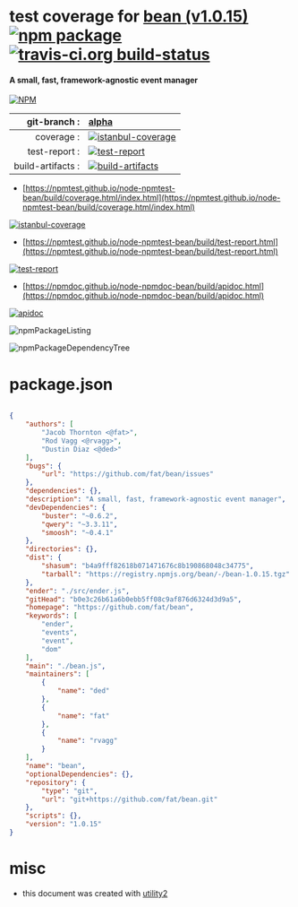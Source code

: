 # test coverage for  [bean (v1.0.15)](https://github.com/fat/bean)  [![npm package](https://img.shields.io/npm/v/npmtest-bean.svg?style=flat-square)](https://www.npmjs.org/package/npmtest-bean) [![travis-ci.org build-status](https://api.travis-ci.org/npmtest/node-npmtest-bean.svg)](https://travis-ci.org/npmtest/node-npmtest-bean)
#### A small, fast, framework-agnostic event manager

[![NPM](https://nodei.co/npm/bean.png?downloads=true&downloadRank=true&stars=true)](https://www.npmjs.com/package/bean)

| git-branch : | [alpha](https://github.com/npmtest/node-npmtest-bean/tree/alpha)|
|--:|:--|
| coverage : | [![istanbul-coverage](https://npmtest.github.io/node-npmtest-bean/build/coverage.badge.svg)](https://npmtest.github.io/node-npmtest-bean/build/coverage.html/index.html)|
| test-report : | [![test-report](https://npmtest.github.io/node-npmtest-bean/build/test-report.badge.svg)](https://npmtest.github.io/node-npmtest-bean/build/test-report.html)|
| build-artifacts : | [![build-artifacts](https://npmtest.github.io/node-npmtest-bean/glyphicons_144_folder_open.png)](https://github.com/npmtest/node-npmtest-bean/tree/gh-pages/build)|

- [https://npmtest.github.io/node-npmtest-bean/build/coverage.html/index.html](https://npmtest.github.io/node-npmtest-bean/build/coverage.html/index.html)

[![istanbul-coverage](https://npmtest.github.io/node-npmtest-bean/build/screenCapture.buildCi.browser.%252Ftmp%252Fbuild%252Fcoverage.lib.html.png)](https://npmtest.github.io/node-npmtest-bean/build/coverage.html/index.html)

- [https://npmtest.github.io/node-npmtest-bean/build/test-report.html](https://npmtest.github.io/node-npmtest-bean/build/test-report.html)

[![test-report](https://npmtest.github.io/node-npmtest-bean/build/screenCapture.buildCi.browser.%252Ftmp%252Fbuild%252Ftest-report.html.png)](https://npmtest.github.io/node-npmtest-bean/build/test-report.html)

- [https://npmdoc.github.io/node-npmdoc-bean/build/apidoc.html](https://npmdoc.github.io/node-npmdoc-bean/build/apidoc.html)

[![apidoc](https://npmdoc.github.io/node-npmdoc-bean/build/screenCapture.buildCi.browser.%252Ftmp%252Fbuild%252Fapidoc.html.png)](https://npmdoc.github.io/node-npmdoc-bean/build/apidoc.html)

![npmPackageListing](https://npmtest.github.io/node-npmtest-bean/build/screenCapture.npmPackageListing.svg)

![npmPackageDependencyTree](https://npmtest.github.io/node-npmtest-bean/build/screenCapture.npmPackageDependencyTree.svg)



# package.json

```json

{
    "authors": [
        "Jacob Thornton <@fat>",
        "Rod Vagg <@rvagg>",
        "Dustin Diaz <@ded>"
    ],
    "bugs": {
        "url": "https://github.com/fat/bean/issues"
    },
    "dependencies": {},
    "description": "A small, fast, framework-agnostic event manager",
    "devDependencies": {
        "buster": "~0.6.2",
        "qwery": "~3.3.11",
        "smoosh": "~0.4.1"
    },
    "directories": {},
    "dist": {
        "shasum": "b4a9fff82618b071471676c8b190868048c34775",
        "tarball": "https://registry.npmjs.org/bean/-/bean-1.0.15.tgz"
    },
    "ender": "./src/ender.js",
    "gitHead": "b0e3c26b61a6b0ebb5ff08c9af876d6324d3d9a5",
    "homepage": "https://github.com/fat/bean",
    "keywords": [
        "ender",
        "events",
        "event",
        "dom"
    ],
    "main": "./bean.js",
    "maintainers": [
        {
            "name": "ded"
        },
        {
            "name": "fat"
        },
        {
            "name": "rvagg"
        }
    ],
    "name": "bean",
    "optionalDependencies": {},
    "repository": {
        "type": "git",
        "url": "git+https://github.com/fat/bean.git"
    },
    "scripts": {},
    "version": "1.0.15"
}
```



# misc
- this document was created with [utility2](https://github.com/kaizhu256/node-utility2)

